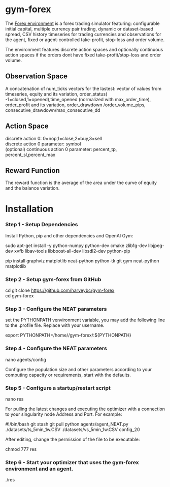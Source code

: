# gym-forex

The [Forex environment](https://github.com/harveybc/gym-forex) is a forex
trading simulator featuring: configurable initial capital, multiple currency pair
trading, dynamic or dataset-based spread, CSV history timeseries for trading
currencies and observations for the agent, fixed or agent-controlled take-profit, stop-loss and order volume.

The environment features discrete action spaces and optionally continuous
action spaces if the orders dont have fixed take-profit/stop-loss and order
volume.

## Observation Space

A concatenation of num_ticks vectors for the lastest: 
vector of values from timeseries, equity and its variation, 
order_status( -1=closed,1=opened),time_opened (normalized with
max_order_time), order_profit and its variation, order_drawdown
/order_volume_pips,  consecutive_drawdown/max_consecutive_dd

## Action Space

discrete action 0: 0=nop,1=close,2=buy,3=sell  
discrete action 0 parameter: symbol  
(optional) continuous action 0 parameter: percent_tp, percent_sl,percent_max  

## Reward Function

The reward function is the average of the area under the curve of equity and the 
balance variation.

# Installation
### Step 1 - Setup Dependencies

Install Python, pip and other dependencies and OpenAI Gym:  

sudo apt-get install -y python-numpy python-dev cmake zlib1g-dev libjpeg-dev xvfb libav-tools libboost-all-dev libsdl2-dev python-pip 

pip install graphviz matplotlib neat-python python-tk git gym neat-python matplotlib

### Step 2 - Setup gym-forex from GitHub

cd 
git clone https://github.com/harveybc/gym-forex  
cd gym-forex  

### Step 3 - Configure the NEAT parameters

set the PYTHONPATH venvironment variable, you may add the following line to the .profile file. Replace <username> with your username.

export PYTHONPATH=/home/<username>/gym-forex/:${PYTHONPATH}
  
### Step 4 - Configure the NEAT parameters

nano agents/config  

Configure the population size and other parameters according to your computing 
capacity or requirements, start with the defaults.

### Step 5 - Configure a startup/restart script

nano res  

For pulling the latest changes and executing the optimizer with a connection to 
your singularity node Address and Port. For example:  

#!/bin/bash
git stash
git pull
python agents/agent_NEAT.py ./datasets/ts_5min_1w.CSV ./datasets/vs_5min_1w.CSV config_20

After editing, change the permission of the file to be executable:  

chmod 777 res  

### Step 6 - Start your optimizer that uses the gym-forex environment and an agent.

./res  


